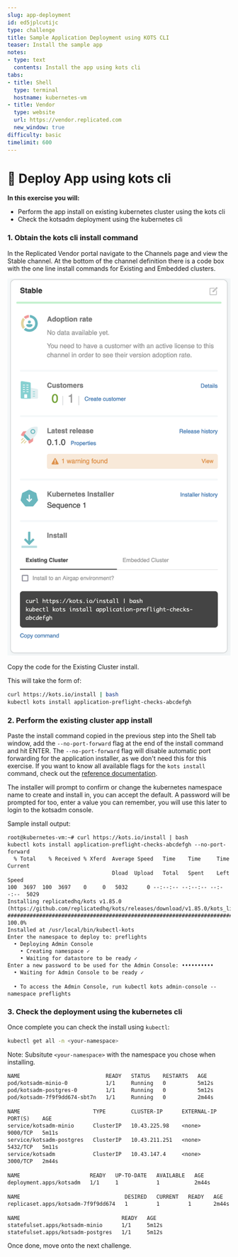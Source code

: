 ```yaml
---
slug: app-deployment
id: ed5jplcutijc
type: challenge
title: Sample Application Deployment using KOTS CLI
teaser: Install the sample app
notes:
- type: text
  contents: Install the app using kots cli
tabs:
- title: Shell
  type: terminal
  hostname: kubernetes-vm
- title: Vendor
  type: website
  url: https://vendor.replicated.com
  new_window: true
difficulty: basic
timelimit: 600
---
```


👋 Deploy App using kots cli
============================

**In this exercise you will:**

 * Perform the app install on existing kubernetes cluster using the kots cli
 * Check the kotsadm deployment using the kubernetes cli


### 1. Obtain the kots cli install command

In the Replicated Vendor portal navigate to the Channels page and view the Stable channel.
At the bottom of the channel definition there is a code box with the one line install commands for Existing and Embedded clusters.

![preflight-channel](../assets/preflight-channel.png)

Copy the code for the Existing Cluster install.

This will take the form of:

```bash
curl https://kots.io/install | bash
kubectl kots install application-preflight-checks-abcdefgh
```

### 2. Perform the existing cluster app install

Paste the install command copied in the previous step into the Shell tab window, add the `--no-port-forward` flag at the end of the install command and hit ENTER. The `--no-port-forward` flag will disable automatic port forwarding for the application installer, as we don't need this for this exercise. If you want to know all available flags for the `kots install` command, check out the [reference documentation](https://docs.replicated.com/reference/kots-cli-install).

The installer will prompt to confirm or change the kubernetes namespace name to create and install in, you can accept the default.
A password will be prompted for too, enter a value you can remember, you will use this later to login to the kotsadm console.

Sample install output:
```
root@kubernetes-vm:~# curl https://kots.io/install | bash
kubectl kots install application-preflight-checks-abcdefgh --no-port-forward
  % Total    % Received % Xferd  Average Speed   Time    Time     Time  Current
                                 Dload  Upload   Total   Spent    Left  Speed
100  3697  100  3697    0     0   5032      0 --:--:-- --:--:-- --:--:--  5029
Installing replicatedhq/kots v1.85.0 (https://github.com/replicatedhq/kots/releases/download/v1.85.0/kots_linux_amd64.tar.gz)...
######################################################################## 100.0%
Installed at /usr/local/bin/kubectl-kots
Enter the namespace to deploy to: preflights
  • Deploying Admin Console
    • Creating namespace ✓
    • Waiting for datastore to be ready ✓
Enter a new password to be used for the Admin Console: ••••••••••
  • Waiting for Admin Console to be ready ✓

  • To access the Admin Console, run kubectl kots admin-console --namespace preflights

```

### 3. Check the deployment using the kubernetes cli

Once complete you can check the install using `kubectl`:

```bash
kubectl get all -n <your-namespace>
```

Note: Subsitute `<your-namespace>` with the namespace you chose when installing.


```
NAME                           READY   STATUS    RESTARTS   AGE
pod/kotsadm-minio-0            1/1     Running   0          5m12s
pod/kotsadm-postgres-0         1/1     Running   0          5m12s
pod/kotsadm-7f9f9dd674-sbt7n   1/1     Running   0          2m44s

NAME                       TYPE        CLUSTER-IP      EXTERNAL-IP   PORT(S)    AGE
service/kotsadm-minio      ClusterIP   10.43.225.98    <none>        9000/TCP   5m11s
service/kotsadm-postgres   ClusterIP   10.43.211.251   <none>        5432/TCP   5m11s
service/kotsadm            ClusterIP   10.43.147.4     <none>        3000/TCP   2m44s

NAME                      READY   UP-TO-DATE   AVAILABLE   AGE
deployment.apps/kotsadm   1/1     1            1           2m44s

NAME                                 DESIRED   CURRENT   READY   AGE
replicaset.apps/kotsadm-7f9f9dd674   1         1         1       2m44s

NAME                                READY   AGE
statefulset.apps/kotsadm-minio      1/1     5m12s
statefulset.apps/kotsadm-postgres   1/1     5m12s

```

Once done, move onto the next challenge.
